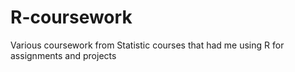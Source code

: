 # R-coursework
Various coursework from Statistic courses that had me using R for assignments and projects
